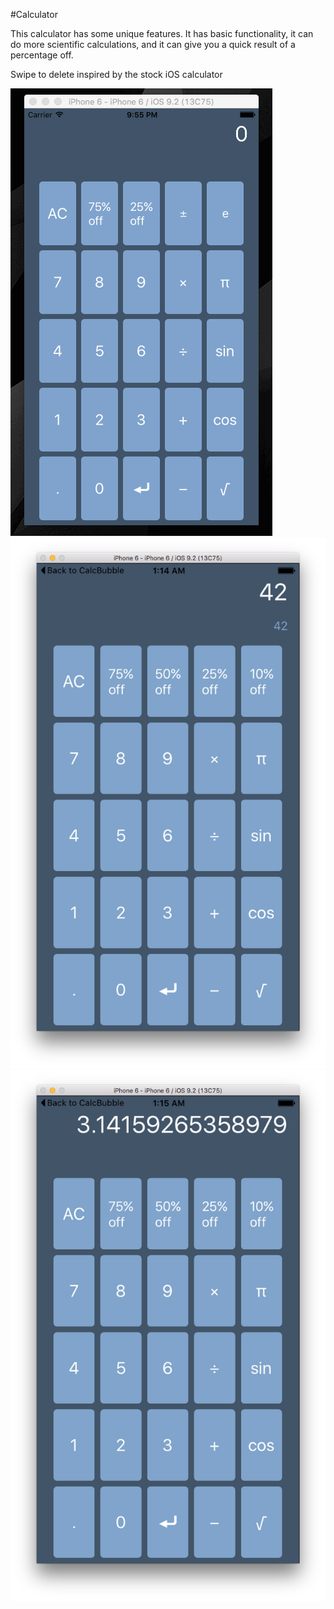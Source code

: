 #Calculator

This calculator has some unique features. It has basic functionality, it can do more scientific calculations, and it can give you a quick result of a percentage off. 

Swipe to delete inspired by the stock iOS calculator

<img src="img/swipe.gif">

<img src="img/ScreenShot42.png">
<img src="img/ScreenShotPi.png">